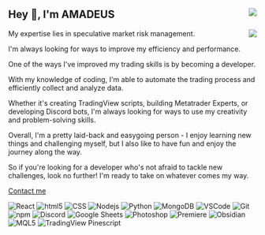 ## Hey 👋, I'm AMADEUS <img src="https://komarev.com/ghpvc/?username=AMADEUSvrl&&style=flat-square" align="right" />
<img src="https://spotify-github-profile.vercel.app/api/view?uid=xbigmat&cover_image=true&theme=default&show_offline=false&background_color=121212&interchange=false" align="right" /> 
My expertise lies in speculative market risk management. 

I'm always looking for ways to improve my efficiency and performance.

One of the ways I've improved my trading skills is by becoming a developer.

With my knowledge of coding, I'm able to automate the trading process and efficiently collect and analyze data. 

Whether it's creating TradingView scripts, building Metatrader Experts, or developing Discord bots, I'm always looking for ways to use my creativity and problem-solving skills.

Overall, I'm a pretty laid-back and easygoing person - I enjoy learning new things and challenging myself, but I also like to have fun and enjoy the journey along the way. 

So if you're looking for a developer who's not afraid to tackle new challenges, look no further! I'm ready to take on whatever comes my way.  

<a href="https://solo.to/matheusevaroli">Contact me</a>

<p>
  <img alt="React" src="https://img.shields.io/badge/-React-45b8d8?style=flat-square&logo=react&logoColor=white" />
  <img alt="html5" src="https://img.shields.io/badge/-HTML5-E34F26?style=flat-square&logo=html5&logoColor=white" />
  <img alt="CSS" src="https://img.shields.io/badge/-CSS-1572B6?style=flat-square&logo=css3&logoColor=white" />
  <img alt="Nodejs" src="https://img.shields.io/badge/-Nodejs-43853d?style=flat-square&logo=Node.js&logoColor=white" />
  <img alt="Python" src="https://img.shields.io/badge/-Python-3776AB?style=flat-square&logo=python&logoColor=white" />
  <img alt="MongoDB" src="https://img.shields.io/badge/-MongoDB-13aa52?style=flat-square&logo=mongodb&logoColor=white" />
  <img alt="VSCode" src="https://img.shields.io/badge/-VSCode-007ACC?style=flat-square&logo=visual-studio-code&logoColor=white" />
  <img alt="Git" src="https://img.shields.io/badge/-Git-F05032?style=flat-square&logo=git&logoColor=white" />
  <img alt="npm" src="https://img.shields.io/badge/-npm-CB3837?style=flat-square&logo=npm&logoColor=white" />
  <img alt="Discord" src="https://img.shields.io/badge/-Discord-5865F2?style=flat-square&logo=discord&logoColor=white" />
  <img alt="Google Sheets" src="https://img.shields.io/badge/-Google%20Sheets-0F9D58?style=flat-square&logo=google-sheets&logoColor=white" />
  <img alt="Photoshop" src="https://img.shields.io/badge/-Photoshop-31A8FF?style=flat-square&logo=adobe-photoshop&logoColor=white" />
  <img alt="Premiere" src="https://img.shields.io/badge/-Premiere-9999FF?style=flat-square&logo=adobe-premiere-pro&logoColor=white" />
  <img alt="Obsidian" src="https://img.shields.io/badge/-Obsidian-535353?style=flat-square" />
  <img alt="MQL5" src="https://img.shields.io/badge/-MQL5-00A4EA?style=flat-square&logo=mql5&logoColor=white" />
  <img alt="TradingView Pinescript" src="https://img.shields.io/badge/-TradingView%20Pinescript-01B3C4?style=flat-square&logo=tradingview&logoColor=white" />
</p>
